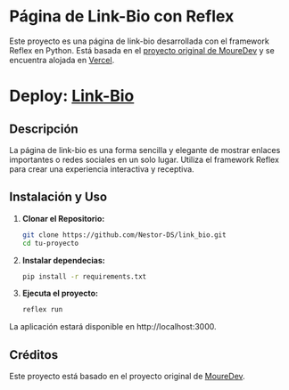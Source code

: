 # Página de Link-Bio con Reflex

Este proyecto es una página de link-bio desarrollada con el framework Reflex en Python. Está basada en el [proyecto original de MoureDev](https://github.com/mouredev/python-web) y se encuentra alojada en [Vercel](https://vercel.com/).

# Deploy: [Link-Bio](https://link-bio-hazel.vercel.app/)

## Descripción

La página de link-bio es una forma sencilla y elegante de mostrar enlaces importantes o redes sociales en un solo lugar. Utiliza el framework Reflex para crear una experiencia interactiva y receptiva.

## Instalación y Uso

1. **Clonar el Repositorio:**
   ```bash
   git clone https://github.com/Nestor-DS/link_bio.git
   cd tu-proyecto

2. **Instalar dependecias:**
   ```bash
   pip install -r requirements.txt

3. **Ejecuta el proyecto:**
    ```bash
    reflex run

La aplicación estará disponible en http://localhost:3000.

## Créditos
Este proyecto está basado en el proyecto original de [MoureDev](https://github.com/mouredev).